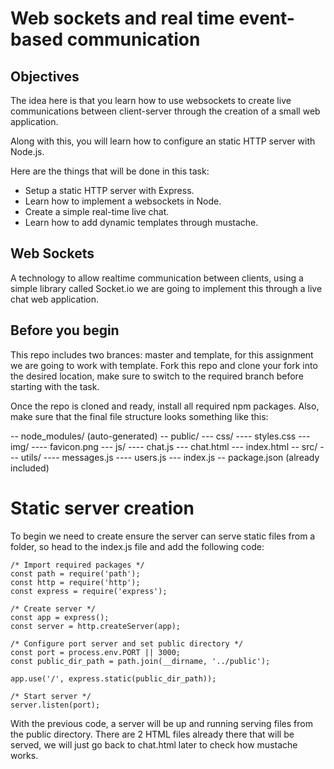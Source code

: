 # Web sockets and real time event-based communication

## Objectives

The idea here is that you learn how to use websockets to create live communications between client-server through the creation of a small web application.

Along with this, you will learn how to configure an static HTTP server with Node.js.

Here are the things that will be done in this task:

- Setup a static HTTP server with Express.
- Learn how to implement a websockets in Node.
- Create a simple real-time live chat.
- Learn how to add dynamic templates through mustache.

## Web Sockets

A technology to allow realtime communication between clients, using a simple library called Socket.io we are going to implement this through a live chat web application.

## Before you begin

This repo includes two brances: master and template, for this assignment we are going to work with template. Fork this repo and clone your fork into the desired location, make sure to switch to the required branch before starting with the task.

Once the repo is cloned and ready, install all required npm packages. Also, make sure that the final file structure looks something like this:

-- node_modules/ (auto-generated)
-- public/
--- css/
---- styles.css
--- img/
---- favicon.png
--- js/
---- chat.js
--- chat.html
--- index.html
-- src/
--- utils/
---- messages.js
---- users.js
--- index.js
-- package.json (already included)

# Static server creation

To begin we need to create ensure the server can serve static files from a folder, so head to the index.js file and add the following code:

```
/* Import required packages */
const path = require('path');
const http = require('http');
const express = require('express');

/* Create server */
const app = express();
const server = http.createServer(app);

/* Configure port server and set public directory */
const port = process.env.PORT || 3000;
const public_dir_path = path.join(__dirname, '../public');

app.use('/', express.static(public_dir_path));

/* Start server */
server.listen(port);
```

With the previous code, a server will be up and running serving files from the public directory. There are 2 HTML files already there that will be served, we will just go back to chat.html later to check how mustache works.

